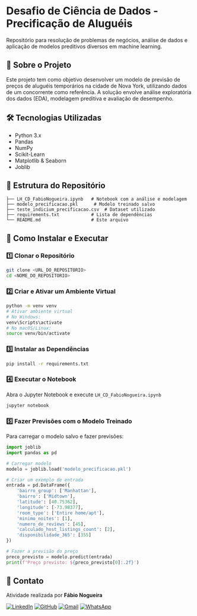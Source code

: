 # Desafio de Ciência de Dados - Precificação de Aluguéis
Repositório para resolução de problemas de negócios, análise de dados e aplicação de modelos preditivos diversos em machine learning.

## 📌 Sobre o Projeto
Este projeto tem como objetivo desenvolver um modelo de previsão de preços de aluguéis temporários na cidade de Nova York, utilizando dados de um concorrente como referência. A solução envolve análise exploratória dos dados (EDA), modelagem preditiva e avaliação de desempenho. 

## 🛠 Tecnologias Utilizadas
- Python 3.x
- Pandas
- NumPy
- Scikit-Learn
- Matplotlib & Seaborn
- Joblib

## 📂 Estrutura do Repositório
```
├── LH_CD_FabioNogueira.ipynb   # Notebook com a análise e modelagem
├── modelo_precificacao.pkl      # Modelo treinado salvo
├── teste_indicium_precificacao.csv  # Dataset utilizado
├── requirements.txt            # Lista de dependências
└── README.md                   # Este arquivo
```

## 🚀 Como Instalar e Executar

### 1️⃣ Clonar o Repositório
```bash
git clone <URL_DO_REPOSITORIO>
cd <NOME_DO_REPOSITORIO>
```

### 2️⃣ Criar e Ativar um Ambiente Virtual
```bash
python -m venv venv
# Ativar ambiente virtual
# No Windows:
venv\Scripts\activate
# No macOS/Linux:
source venv/bin/activate
```

### 3️⃣ Instalar as Dependências
```bash
pip install -r requirements.txt
```

### 4️⃣ Executar o Notebook
Abra o Jupyter Notebook e execute `LH_CD_FabioNogueira.ipynb`
```bash
jupyter notebook
```

### 5️⃣ Fazer Previsões com o Modelo Treinado
Para carregar o modelo salvo e fazer previsões:
```python
import joblib
import pandas as pd

# Carregar modelo
modelo = joblib.load('modelo_precificacao.pkl')

# Criar um exemplo de entrada
entrada = pd.DataFrame({
    'bairro_group': ['Manhattan'],
    'bairro': ['Midtown'],
    'latitude': [40.75362],
    'longitude': [-73.98377],
    'room_type': ['Entire home/apt'],
    'minimo_noites': [1],
    'numero_de_reviews': [45],
    'calculado_host_listings_count': [2],
    'disponibilidade_365': [355]
})

# Fazer a previsão do preço
preco_previsto = modelo.predict(entrada)
print(f'Preço previsto: ${preco_previsto[0]:.2f}')
```

## 📩 Contato
Atividade realizada por **Fábio Nogueira**

[![LinkedIn](https://img.shields.io/badge/LinkedIn-1B1C1E?style=for-the-badge&logo=linkedin&logoColor=0077B5&border_color=fcf901)](https://www.linkedin.com/in/faanogueira/)
[![GitHub](https://img.shields.io/badge/GitHub-1B1C1E?style=for-the-badge&logo=linkedin&logoColor=0077B5&border_color=fcf901)](https://github.com/faanogueira)
[![Gmail](https://img.shields.io/badge/Gmail-1B1C1E?style=for-the-badge&logo=gmail&logoColor=C71610)](mailto:faanogueira@gmail.com)
[![WhatsApp](https://img.shields.io/badge/WhatsApp-1B1C1E?style=for-the-badge&logo=whatsapp&logoColor=green)](https://api.whatsapp.com/send?phone=5571983937557)

